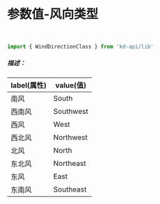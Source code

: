 <!--
 * @Author: 关广强
 * @Date: 2022-03-28 16:33:52
 * @LastEditTime: 2022-03-29 11:14:26
 * @LastEditors: 关广强
 * @Description: 参数值-风向类型
 * @FilePath: /KD-API-DOCS/public/md/api/参数值-风向类型.md
-->
# 参数值-风向类型

<br/>

```javaScript
import { WindDirectionClass } from 'kd-api/lib'
```

##### 描述：
| label(属性)    | value(值)   |
| ------- | ------ |
| 南风    | South |
| 西南风  | Southwest |
| 西风    | West |
| 西北风  | Northwest |
| 北风    | North |
| 东北风  | Northeast |
| 东风    | East |
| 东南风  | Southeast |
